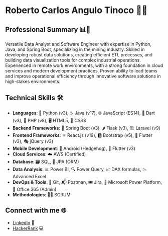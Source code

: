 # Roberto Carlos Angulo Tinoco 👨‍💻

## Professional Summary 📊💼

Versatile Data Analyst and Software Engineer with expertise in Python, Java, and Spring Boot, specializing in the mining industry. Skilled in developing robust data solutions, creating efficient ETL processes, and building data visualization tools for complex industrial operations. Experienced in remote work environments, with a strong foundation in cloud services and modern development practices. Proven ability to lead teams and improve operational efficiency through innovative software solutions in high-stakes environments.

## Technical Skills 🛠️

- **Languages**: 🐍 Python (v3), ☕ Java (v17), 🌐 JavaScript (ES14), 🎯 Dart (v3), 🐘 PHP (v8), 🖥️ HTML5, 🎨 CSS3
- **Backend Frameworks**: 🍃 Spring Boot (v3), 🌶️ Flask (v3), 🏗️ Laravel (v9)
- **Frontend Frameworks**: ⚛️ React.js (v19), 🅱️ Bootstrap (v5), 📱 Flutter (v3), 🎭 jQuery (v3)
- **Mobile Development**: 🤖 Android (Hedgehog), 📱 Flutter (v3)
- **Cloud Services**: ☁️ AWS (Certified)
- **Database**: 🗃️ SQL, 🔗 JPA (ORM)
- **Data Analysis**: 📊 Power BI, 🔍 Power Query, 📈 DAX formulas, 📉 Advanced Excel
- **DevOps & Tools**: 🌿 Git, 📬 Postman, 🎟️ Jira, 🔧 Microsoft Power Platform, 📅 Office 365 (Admin)
- **Methodologies**: 🏃‍♂️ SCRUM

## Connect with me 🌐

- [LinkedIn](https://www.linkedin.com/in/roberto-carlos-angulo-tinoco-9a2237253/) 💼
- [HackerRank](https://www.hackerrank.com/profile/hackertype) 💻
